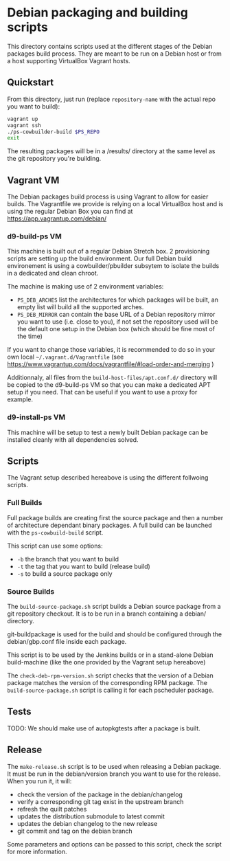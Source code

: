 # Debian packaging and building scripts

This directory contains scripts used at the different stages of the
Debian packages build process.  They are meant to be run on a Debian host or
from a host supporting VirtualBox Vagrant hosts.

## Quickstart

From this directory, just run (replace `repository-name` with the actual repo
you want to build):

```bash
vagrant up
vagrant ssh
./ps-cowbuilder-build $PS_REPO
exit
```

The resulting packages will be in a /results/ directory at the same level as
the git repository you're building.

## Vagrant VM
The Debian packages build process is using Vagrant to allow for easier builds.
The Vagrantfile we provide is relying on a local VirtualBox host and is using
the regular Debian Box you can find at https://app.vagrantup.com/debian/

### d9-build-ps VM
This machine is built out of a regular Debian Stretch box.  2 provisioning
scripts are setting up the build environment.  Our full Debian build environement
is using a cowbuilder/pbuilder subsytem to isolate the builds in a dedicated and
clean chroot.

The machine is making use of 2 environment variables:

- `PS_DEB_ARCHES` list the architectures for which packages will be built, an empty
    list will build all the supported arches.
- `PS_DEB_MIRROR` can contain the base URL of a Debian repository mirror you want
    to use (i.e. close to you), if not set the repository used will be the default
    one setup in the Debian box (which should be fine most of the time)

If you want to change those variables, it is recommended to do so in your own local
`~/.vagrant.d/Vagrantfile` (see https://www.vagrantup.com/docs/vagrantfile/#load-order-and-merging )

Additionnaly, all files from the `build-host-files/apt.conf.d/` directory will be
copied to the d9-build-ps VM so that you can make a dedicated APT setup if you need.
That can be useful if you want to use a proxy for example.

### d9-install-ps VM
This machine will be setup to test a newly built Debian package can be installed
cleanly with all dependencies solved.

## Scripts
The Vagrant setup described hereabove is using the different follwoing scripts.

### Full Builds
Full package builds are creating first the source package and then a number of
architecture dependant binary packages.  A full build can be launched with the
`ps-cowbuild-build` script.

This script can use some options:

- `-b` the branch that you want to build
- `-t` the tag that you want to build (release build)
- `-s` to build a source package only

### Source Builds
The `build-source-package.sh` script builds a Debian source package from
a git repository checkout.  It is to be run in a branch containing a debian/
directory.

git-buildpackage is used for the build and should be configured through
the debian/gbp.conf file inside each package.

This script is to be used by the Jenkins builds or in a stand-alone Debian
build-machine (like the one provided by the Vagrant setup hereabove)


The `check-deb-rpm-version.sh` script checks that the version of a Debian
package matches the version of the corresponding RPM package.  The
`build-source-package.sh` script is calling it for each pscheduler package.

## Tests
TODO: We should make use of autopkgtests after a package is built.

## Release
The `make-release.sh` script is to be used when releasing a Debian package.
It must be run in the debian/version branch you want to use for the release. When
you run it, it will:
 - check the version of the package in the debian/changelog
 - verify a corresponding git tag exist in the upstream branch
 - refresh the quilt patches
 - updates the distribution submodule to latest commit
 - updates the debian changelog to the new release
 - git commit and tag on the debian branch

Some parameters and options can be passed to this script, check the script
for more information.

